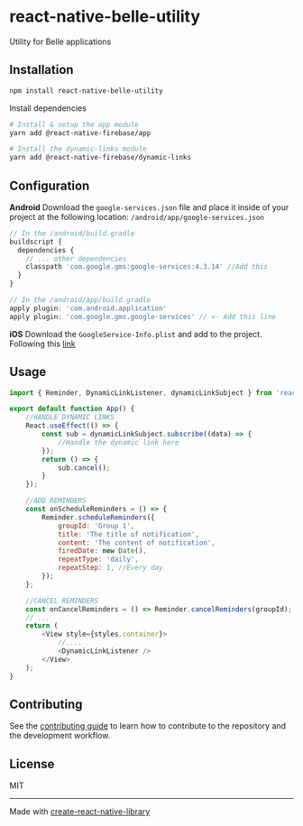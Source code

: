 # react-native-belle-utility
Utility for Belle applications
## Installation

```sh
npm install react-native-belle-utility
```
Install dependencies  
```sh
# Install & setup the app module
yarn add @react-native-firebase/app

# Install the dynamic-links module
yarn add @react-native-firebase/dynamic-links
```

## Configuration
**Android**
Download the `google-services.json` file and place it inside of your project at the following location: `/android/app/google-services.json`  

```js
// In the /android/build.gradle
buildscript {
  dependencies {
    // ... other dependencies
    classpath 'com.google.gms:google-services:4.3.14' //Add this
  }
}
```
  
```js
// In the /android/app/build.gradle
apply plugin: 'com.android.application'
apply plugin: 'com.google.gms.google-services' // <- Add this line
```

**iOS**
Download the `GoogleService-Info.plist` and add to the project. Following this [link](https://rnfirebase.io/#generating-ios-credentials)

## Usage

```js
import { Reminder, DynamicLinkListener, dynamicLinkSubject } from 'react-native-belle-utility';

export default function App() {
    //HANDLE DYNAMIC LINKS
    React.useEffect(() => {
        const sub = dynamicLinkSubject.subscribe((data) => {
            //Handle the dynamic link here
        });
        return () => {
            sub.cancel();
        }
    });

    //ADD REMINDERS
    const onScheduleReminders = () => {
        Reminder.scheduleReminders({
            groupId: 'Group 1',
            title: 'The title of notification',
            content: 'The content of notification',
            firedDate: new Date(),
            repeatType: 'daily',
            repeatStep: 1, //Every day
        });
    };

    //CANCEL REMINDERS
    const onCancelReminders = () => Reminder.cancelReminders(groupId);
    // ...
    return (
        <View style={styles.container}>
            //....
            <DynamicLinkListener />
        </View>
    );
}
```

## Contributing

See the [contributing guide](CONTRIBUTING.md) to learn how to contribute to the repository and the development workflow.

## License

MIT

---

Made with [create-react-native-library](https://github.com/callstack/react-native-builder-bob)
